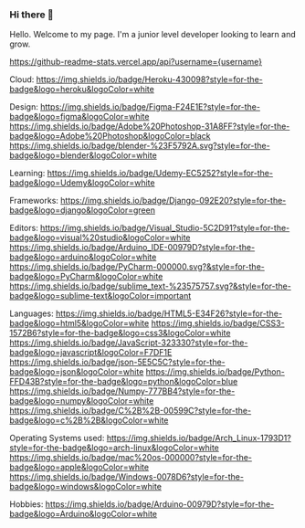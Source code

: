 ### Hi there 👋

<!--
**TheShonuff/TheShonuff** is a ✨ _special_ ✨ repository because its `README.md` (this file) appears on your GitHub profile.

Here are some ideas to get you started:

- 🔭 I’m currently working on ...
- 🌱 I’m currently learning ...
- 👯 I’m looking to collaborate on ...
- 🤔 I’m looking for help with ...
- 💬 Ask me about ...
- 📫 How to reach me: ...
- 😄 Pronouns: ...
- ⚡ Fun fact: ...
-->

Hello. Welcome to my page. I'm a junior level developer looking to learn and grow.


https://github-readme-stats.vercel.app/api?username={username}

Cloud: 
https://img.shields.io/badge/Heroku-430098?style=for-the-badge&logo=heroku&logoColor=white

Design:
https://img.shields.io/badge/Figma-F24E1E?style=for-the-badge&logo=figma&logoColor=white
https://img.shields.io/badge/Adobe%20Photoshop-31A8FF?style=for-the-badge&logo=Adobe%20Photoshop&logoColor=black
https://img.shields.io/badge/blender-%23F5792A.svg?style=for-the-badge&logo=blender&logoColor=white

Learning:
https://img.shields.io/badge/Udemy-EC5252?style=for-the-badge&logo=Udemy&logoColor=white

Frameworks:
https://img.shields.io/badge/Django-092E20?style=for-the-badge&logo=django&logoColor=green

Editors:
https://img.shields.io/badge/Visual_Studio-5C2D91?style=for-the-badge&logo=visual%20studio&logoColor=white
https://img.shields.io/badge/Arduino_IDE-00979D?style=for-the-badge&logo=arduino&logoColor=white
https://img.shields.io/badge/PyCharm-000000.svg?&style=for-the-badge&logo=PyCharm&logoColor=white
https://img.shields.io/badge/sublime_text-%23575757.svg?&style=for-the-badge&logo=sublime-text&logoColor=important

Languages:
https://img.shields.io/badge/HTML5-E34F26?style=for-the-badge&logo=html5&logoColor=white
https://img.shields.io/badge/CSS3-1572B6?style=for-the-badge&logo=css3&logoColor=white
https://img.shields.io/badge/JavaScript-323330?style=for-the-badge&logo=javascript&logoColor=F7DF1E
https://img.shields.io/badge/json-5E5C5C?style=for-the-badge&logo=json&logoColor=white
https://img.shields.io/badge/Python-FFD43B?style=for-the-badge&logo=python&logoColor=blue
https://img.shields.io/badge/Numpy-777BB4?style=for-the-badge&logo=numpy&logoColor=white
https://img.shields.io/badge/C%2B%2B-00599C?style=for-the-badge&logo=c%2B%2B&logoColor=white

Operating Systems used:
https://img.shields.io/badge/Arch_Linux-1793D1?style=for-the-badge&logo=arch-linux&logoColor=white
https://img.shields.io/badge/mac%20os-000000?style=for-the-badge&logo=apple&logoColor=white
https://img.shields.io/badge/Windows-0078D6?style=for-the-badge&logo=windows&logoColor=white

Hobbies:
https://img.shields.io/badge/Arduino-00979D?style=for-the-badge&logo=Arduino&logoColor=white
